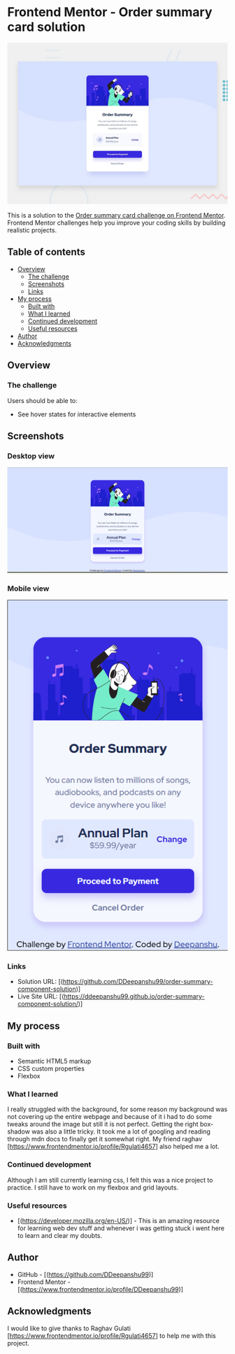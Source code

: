 # Frontend Mentor - Order summary card solution
![Design preview for the Order summary component coding challenge](./design/desktop-preview.jpg)

This is a solution to the [Order summary card challenge on Frontend Mentor](https://www.frontendmentor.io/challenges/order-summary-component-QlPmajDUj). Frontend Mentor challenges help you improve your coding skills by building realistic projects. 

## Table of contents

- [Overview](#overview)
  - [The challenge](#the-challenge)
  - [Screenshots](#screenshots)
  - [Links](#links)
- [My process](#my-process)
  - [Built with](#built-with)
  - [What I learned](#what-i-learned)
  - [Continued development](#continued-development)
  - [Useful resources](#useful-resources)
- [Author](#author)
- [Acknowledgments](#acknowledgments)

## Overview

### The challenge

Users should be able to:

- See hover states for interactive elements

## Screenshots
### Desktop view
![](Screenshot-desktop.png)
### Mobile view
![](Screenshot-mobile.png)

### Links

- Solution URL: [(https://github.com/DDeepanshu99/order-summary-component-solution)]
- Live Site URL: [(https://ddeepanshu99.github.io/order-summary-component-solution/)]

## My process

### Built with

- Semantic HTML5 markup
- CSS custom properties
- Flexbox

### What I learned

I really struggled with the background, for some reason my background was not covering up the entire webpage and because of it i had to do some tweaks around the image but still it is not perfect. Getting the right box-shadow was also a little tricky. It took me a lot of googling and reading through mdn docs to finally get it somewhat right.
My friend raghav [https://www.frontendmentor.io/profile/Rgulati4657] also helped me a lot.

### Continued development

Although I am still currently learning css, I felt this was a nice project to practice. I still have to work on my flexbox and grid layouts. 

### Useful resources

- [(https://developer.mozilla.org/en-US/)] - This is an amazing resource for learning web dev stuff and whenever i was getting stuck i went here to learn and clear my doubts.

## Author

- GitHub - [(https://github.com/DDeepanshu99)]
- Frontend Mentor - [(https://www.frontendmentor.io/profile/DDeepanshu99)]

## Acknowledgments

I would like to give thanks to Raghav Gulati [https://www.frontendmentor.io/profile/Rgulati4657] to help me with this project.

